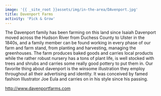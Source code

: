 ```yaml
---
image: '{{ _site_root }}assets/img/in-the-area/DAvenport.jpg'
title: Davenport Farms
activity: 'Pick & Grow'
---
```

<p>The Davenport family has been&nbsp;farming on this land&nbsp;since Isaiah Davenport moved across the Hudson River from Duchess County to Ulster in the 1840s, and a family&nbsp;member&nbsp;can be found working in every phase of our farm and farm&nbsp;stand, from planting and harvesting, managing the greenhouses. The farm produces baked goods and carries local products while the rather robust nursery has a tons&nbsp;of plant life, is well stocked with trees and&nbsp;shrubs and carries&nbsp;some really good pottery to put them in. Our favorite thing about davenport is the winsome illustration&nbsp;they employ throughout all their&nbsp;advertising and identity. It was conceived by famed fashion Illustrator Joe Eula and carries on in his style since his passing.&nbsp;</p><p><a href="http://www.davenportfarms.com">http://www.davenportfarms.com</a></p>
